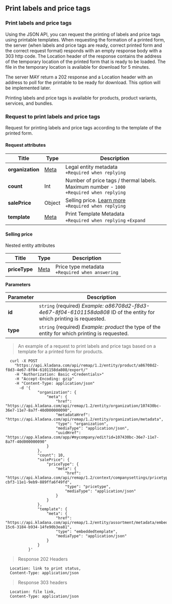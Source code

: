 ## Print labels and price tags
### Print labels and price tags
Using the JSON API, you can request the printing of labels and price tags using printable templates.
When requesting the formation of a printed form, the server (when labels and price tags are ready, correct
printed form and the correct request format) responds with an empty response body with a 303 http code.
The Location header of the response contains the address of the temporary location of the printed form that is ready to be loaded.
The file in the temporary location is available for download for 5 minutes.

The server MAY return a 202 response and a Location header with an address to poll for the printable to be ready for download.
This option will be implemented later.

Printing labels and price tags is available for products, product variants, services, and bundles.

### Request to print labels and price tags

Request for printing labels and price tags according to the template of the printed form.

#### Request attributes

| Title| Type                                               | Description|
| ---------|----------------------------------------------------| ----------|
| **organization** | [Meta](../#kladana-json-api-general-info-metadata) | Legal entity metadata<br>`+Required when replying` |
| **count** | Int                                                | Number of price tags / thermal labels. Maximum number - `1000`<br>`+Required when replying` |
| **salePrice** | Object                                             | Selling price. [Learn more](../dictionaries/#entities-print-labels-and-price-tags-request-to-print-labels-and-price-tags-selling-price)<br>`+Required when replying` |
| **template** | [Meta](../#kladana-json-api-general-info-metadata) | Print Template Metadata<br>`+Required when replying` `+Expand` |

#### Selling price
Nested entity attributes

| Title| Type| Description|
| ---------| -----| ----------|
| **priceType** | [Meta](../#kladana-json-api-general-info-metadata) | Price type metadata<br>`+Required when answering` |


**Parameters**

| Parameter | Description|
| ---------| ---------|
| **id** | `string` (required) *Example: a86708d2-f8d3-4e67-8f04-6101158da808* ID of the entity for which printing is requested. |
| **type** | `string` (required) *Example: product* the type of the entity for which printing is requested. |

> An example of a request to print labels and price tags based on a template for a printed form for products.

```shell
  curl -X POST
    "https://api.kladana.com/api/remap/1.2/entity/product/a86708d2-f8d3-4e67-8f04-6101158da808/export/"
    -H "Authorization: Basic <Credentials>"
    -H "Accept-Encoding: gzip"
    -H "Content-Type: application/json"
      -d '{
              "organization": {
                  "meta": {
                      "href": "https://api.kladana.com/api/remap/1.2/entity/organization/107430bc-36e7-11e7-8a7f-40d000000090",
                      "metadataHref": "https://api.kladana.com/api/remap/1.2/entity/organization/metadata",
                      "type": "organization",
                      "mediaType": "application/json",
                      "uuidHref": "https://app.kladana.com/app/#mycompany/edit?id=107430bc-36e7-11e7-8a7f-40d000000090"
                  }
              },
              "count": 10,
              "salePrice": {
                  "priceType": {
                      "meta": {
                          "href": "https://api.kladana.com/api/remap/1.2/context/companysettings/pricetype/672559f1-cbf3-11e1-9eb9-889ffa6f49fd",
                          "type": "pricetype",
                          "mediaType": "application/json"
                      }
                  }
              },
              "template": {
                  "meta": {
                      "href": "https://api.kladana.com/api/remap/1.2/entity/assortment/metadata/embeddedtemplate/f8e295eb-15c6-3184-b934-14fe90b3ea81",
                      "type": "embeddedtemplate",
                      "mediaType": "application/json"
                  }
              }
          }'  
```

> Response 202 Headers

```
  Location: link to print status,
  Content-Type: application/json
```

> Response 303 headers

```
  Location: file link,
  Content-Type: application/json
```
